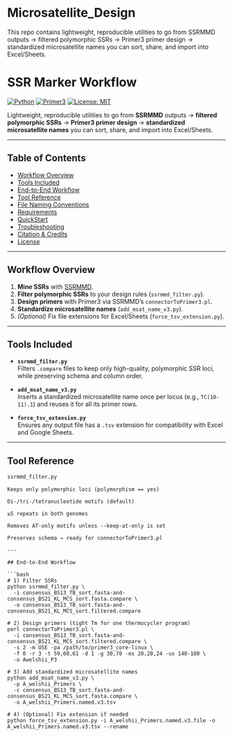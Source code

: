 # Microsatellite_Design
This repo contains lightweight, reproducible utilities to go from SSRMMD outputs → filtered polymorphic SSRs → Primer3 primer design → standardized microsatellite names you can sort, share, and import into Excel/Sheets.

# SSR Marker Workflow

[![Python](https://img.shields.io/badge/python-3.8%2B-blue.svg)](https://www.python.org/)
[![Primer3](https://img.shields.io/badge/Primer3-2.5.0-green.svg)](http://primer3.sourceforge.net/)
[![License: MIT](https://img.shields.io/badge/License-MIT-yellow.svg)](LICENSE)

Lightweight, reproducible utilities to go from **SSRMMD** outputs → **filtered polymorphic SSRs** → **Primer3 primer design** → **standardized microsatellite names** you can sort, share, and import into Excel/Sheets.

---

## Table of Contents
- [Workflow Overview](#workflow-overview)
- [Tools Included](#tools-included)
- [End-to-End Workflow](#end-to-end-workflow)
- [Tool Reference](#tool-reference)
- [File Naming Conventions](#file-naming-conventions)
- [Requirements](#requirements)
- [QuickStart](#quickstart)
- [Troubleshooting](#troubleshooting)
- [Citation & Credits](#citation--credits)
- [License](#license)

---

## Workflow Overview

1. **Mine SSRs** with [SSRMMD](https://github.com/GouXiangJian/SSRMMD).
2. **Filter polymorphic SSRs** to your design rules (`ssrmmd_filter.py`).
3. **Design primers** with Primer3 via SSRMMD’s `connectorToPrimer3.pl`.
4. **Standardize microsatellite names** (`add_msat_name_v3.py`).
5. *(Optional)* Fix file extensions for Excel/Sheets (`force_tsv_extension.py`).

---

## Tools Included

- **`ssrmmd_filter.py`**  
  Filters `.compare` files to keep only high-quality, polymorphic SSR loci, while preserving schema and column order.

- **`add_msat_name_v3.py`**  
  Inserts a standardized microsatellite name once per locus (e.g., `TC(10-11).1`) and reuses it for all its primer rows.

- **`force_tsv_extension.py`**  
  Ensures any output file has a `.tsv` extension for compatibility with Excel and Google Sheets.

---

## Tool Reference

```bash
ssrmmd_filter.py
```

```text
Keeps only polymorphic loci (polymorphism == yes)

Di-/tri-/tetranucleotide motifs (default)

≥5 repeats in both genomes

Removes AT-only motifs unless --keep-at-only is set

Preserves schema → ready for connectorToPrimer3.pl

---

## End-to-End Workflow

```bash
# 1) Filter SSRs
python ssrmmd_filter.py \
  -i consensus_BS13_TB_sort.fasta-and-consensus_BS21_KL_MCS_sort.fasta.compare \
  -o consensus_BS13_TB_sort.fasta-and-consensus_BS21_KL_MCS_sort.filtered.compare

# 2) Design primers (tight Tm for one thermocycler program)
perl connectorToPrimer3.pl \
  -i consensus_BS13_TB_sort.fasta-and-consensus_BS21_KL_MCS_sort.filtered.compare \
  -s 2 -m USE -pa /path/to/primer3_core-linux \
  -f 0 -r 3 -t 59,60,61 -d 1 -g 30,70 -es 20,20,24 -us 140-180 \
  -o Awelshii_P3

# 3) Add standardized microsatellite names
python add_msat_name_v3.py \
  -p A_welshii_Primers \
  -c consensus_BS13_TB_sort.fasta-and-consensus_BS21_KL_MCS_sort.fasta.compare \
  -o A_welshii_Primers.named.v3.tsv

# 4) (Optional) Fix extension if needed
python force_tsv_extension.py -i A_welshii_Primers.named.v3.file -o A_welshii_Primers.named.v3.tsv --rename
